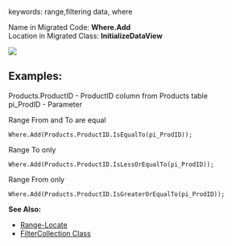 ﻿keywords: range,filtering data, where

Name in Migrated Code: **Where.Add**  
Location in Migrated Class: **InitializeDataView**  

![](Selectrange.png)

## Examples:

Products.ProductID - ProductID column from Products table<br>
pi_ProdID - Parameter


Range From and To are equal
```csdiff
Where.Add(Products.ProductID.IsEqualTo(pi_ProdID));
````

Range To only
```csdiff
Where.Add(Products.ProductID.IsLessOrEqualTo(pi_ProdID));
````

Range From only
```csdiff
Where.Add(Products.ProductID.IsGreaterOrEqualTo(pi_ProdID));
````

**See Also:**
* [Range-Locate](http://doc.fireflymigration.com/range-locate.html)
* [FilterCollection Class](/reference/html/T_Firefly_Box_Data_Advanced_FilterCollection.htm)
